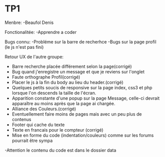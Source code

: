 # TP1 
Menbre:
-Beaufol Denis

Fonctionalitée:
-Apprendre a coder

Bugs connu:
-Probléme sur la barre de recherhce
-Bugs sur la page profil (le js n'est pas fini)

Retour UX de l'autre groupe:
- Barre recherche placée différement selon la page(corrigé)
- Bug quand j'enregistre un message et que je reviens sur l'onglet
- Faute orthographe Profil(corrigé)
- Placer le js à la fin du body au lieu du header.(corrigé)
- Quelques petits soucis de responsive sur la page index, css3 et php lorsque l'on descends la taille de l'écran.
- Apparition constante d'une popup sur la page Message, celle-ci devrait apparaître au moins après que la page ai chargée.
- Alliance des Couleurs.(corrigé)
- Eventuellement faire moins de pages mais avec un peu plus de contenus
- Footer qui cache du texte 
- Texte en francais pour le compteur (corrigé)
- Mise en forme du code (indentation/couleurs) comme sur les forums pourrait être sympa


-Attention le contenu du code est dans le dossier data
